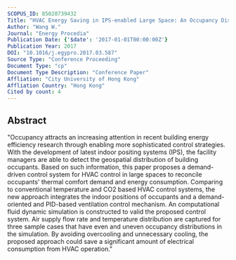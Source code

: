```yaml
---
SCOPUS_ID: 85020739432
Title: "HVAC Energy Saving in IPS-enabled Large Space: An Occupancy Distribution Based Demand-driven Control Approach"
Author: "Wang W."
Journal: "Energy Procedia"
Publication Date: {'$date': '2017-01-01T00:00:00Z'}
Publication Year: 2017
DOI: "10.1016/j.egypro.2017.03.587"
Source Type: "Conference Proceeding"
Document Type: "cp"
Document Type Description: "Conference Paper"
Affliation: "City University of Hong Kong"
Affliation Country: "Hong Kong"
Cited by count: 4
---
```


## Abstract
"Occupancy attracts an increasing attention in recent building energy efficiency research through enabling more sophisticated control strategies. With the development of latest indoor positing systems (IPS), the facility managers are able to detect the geospatial distribution of building occupants. Based on such information, this paper proposes a demand-driven control system for HVAC control in large spaces to reconcile occupants' thermal comfort demand and energy consumption. Comparing to conventional temperature and CO2 based HVAC control systems, the new approach integrates the indoor positions of occupants and a demand-oriented and PID-based ventilation control mechanism. An computational fluid dynamic simulation is constructed to valid the proposed control system. Air supply flow rate and temperature distribution are captured for three sample cases that have even and uneven occupancy distributions in the simulation. By avoiding overcooling and unnecessary cooling, the proposed approach could save a significant amount of electrical consumption from HVAC operation."

